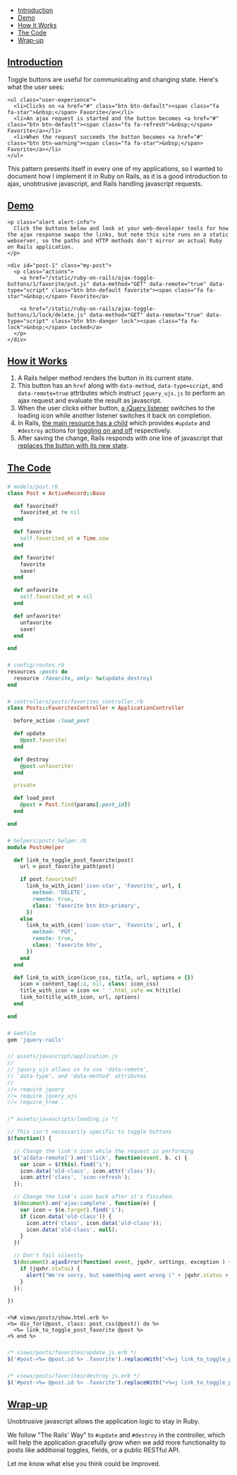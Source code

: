 * [Introduction](#introduction)
* [Demo](#demo)
* [How it Works](#how-it-works)
* [The Code](#the-code)
* [Wrap-up](#wrapup)

## [Introduction](#introduction)

Toggle buttons are useful for communicating and changing state. Here's what the user sees:

```raw
<ul class="user-experience">
  <li>Clicks on <a href="#" class="btn btn-default"><span class="fa fa-star">&nbsp;</span> Favorite</a></li>
  <li>An ajax request is started and the button becomes <a href="#" class="btn btn-default"><span class="fa fa-refresh">&nbsp;</span> Favorite</a></li>
  <li>When the request succeeds the button becomes <a href="#" class="btn btn-warning"><span class="fa fa-star">&nbsp;</span> Favorite</a></li>
</ul>
```

This pattern presents itself in every one of my applications, so I wanted to document how I implement it in Ruby on Rails, as it is a good introduction to ajax, unobtrusive javascript, and Rails handling javascript requests.

## [Demo](#demo)

```raw
<p class="alert alert-info">
  Click the buttons below and look at your web-developer tools for how the ajax response swaps the links, but note this site runs on a static webserver, so the paths and HTTP methods don't mirror an actual Ruby on Rails application.
</p>

<div id="post-1" class="my-post">
  <p class="actions">
    <a href="/static/ruby-on-rails/ajax-toggle-buttons/1/favorite/put.js" data-method="GET" data-remote="true" data-type="script" class="btn btn-default favorite"><span class="fa fa-star">&nbsp;</span> Favorite</a>

    <a href="/static/ruby-on-rails/ajax-toggle-buttons/1/lock/delete.js" data-method="GET" data-remote="true" data-type="script" class="btn btn-danger lock"><span class="fa fa-lock">&nbsp;</span> Locked</a>
  </p>
</div>

```

## [How it Works](#how-it-works)

1. A Rails helper method renders the button in its current state.
1. This button has an `href` along with `data-method`, `data-type=script`, and `data-remote=true` attributes which instruct `jquery_ujs.js` to perform an ajax request and evaluate the result as javascript.
1. When the user clicks either button, [a jQuery listener](#loading-js) switches to the loading icon while another listener switches it back on completion.
1. In Rails, [the main resource has a child](#routes) which provides `#update` and `#destroy` actions for [toggling on and off](#controller) respectively.
1. After saving the change, Rails responds with one line of javascript that [replaces the button with its new state](#update-js).

## [The Code](#the-code)

### [](#model)
```ruby
# models/post.rb
class Post < ActiveRecord::Base

  def favorited?
    favorited_at != nil
  end

  def favorite
    self.favorited_at = Time.now
  end

  def favorite!
    favorite
    save!
  end

  def unfavorite
    self.favorited_at = nil
  end

  def unfavorite!
    unfavorite
    save!
  end

end
```

### [](#routes)
```ruby
# config/routes.rb
resources :posts do
  resource :favorite, only: %w(update destroy)
end
```

### [](#controller)
```ruby
# controllers/posts/favorites_controller.rb
class Posts::FavoritesController < ApplicationController

  before_action :load_post

  def update
    @post.favorite!
  end

  def destroy
    @post.unfavorite!
  end

  private

  def load_post
    @post = Post.find(params[:post_id])
  end

end
```

### [](#application-helper)
```ruby
# helpers/posts_helper.rb
module PostsHelper

  def link_to_toggle_post_favorite(post)
    url = post_favorite_path(post)

    if post.favorited?
      link_to_with_icon('icon-star', 'Favorite', url, {
        method: 'DELETE',
        remote: true,
        class: 'favorite btn btn-primary',
      })
    else
      link_to_with_icon('icon-star', 'Favorite', url, {
        method: 'PUT',
        remote: true,
        class: 'favorite btn',
      })
    end
  end

  def link_to_with_icon(icon_css, title, url, options = {})
    icon = content_tag(:i, nil, class: icon_css)
    title_with_icon = icon << ' '.html_safe << h(title)
    link_to(title_with_icon, url, options)
  end

end
```

### [](#gemfile)
```ruby
# Gemfile
gem 'jquery-rails'
```

### [](#application-js)
```javascript
// assets/javascript/application.js
//
// jquery_ujs allows us to use 'data-remote',
// 'data-type', and 'data-method' attributes
//
//= require jquery
//= require jquery_ujs
//= require_tree .
```

### [](#loading-js)
```javascript
/* assets/javascripts/loading.js */

// This isn't necessarily specific to toggle buttons
$(function() {

  // Change the link's icon while the request is performing
  $('a[data-remote]').on('click', function(event, b, c) {
    var icon = $(this).find('i');
    icon.data('old-class', icon.attr('class'));
    icon.attr('class', 'icon-refresh');
  });

  // Change the link's icon back after it's finished.
  $(document).on('ajax:complete', function(e) {
    var icon = $(e.target).find('i');
    if (icon.data('old-class')) {
      icon.attr('class', icon.data('old-class'));
      icon.data('old-class', null);
    }
  })

  // Don't fail silently
  $(document).ajaxError(function( event, jqxhr, settings, exception ) {
    if (jqxhr.status) {
      alert("We're sorry, but something went wrong (" + jqxhr.status + ')');
    }
  });

})

```

### [](#erb)
```erb
<%# views/posts/show.html.erb %>
<%= div_for(@post, class: post_css(@post)) do %>
  <%= link_to_toggle_post_favorite @post %>
<% end %>
```

### [](#update-js)
```javascript
/* views/posts/favorites/update.js.erb */
$('#post-<%= @post.id %> .favorite').replaceWith("<%=j link_to_toggle_post_favorite @post %>");
```

### [](#destroy-js)
```javascript
/* views/posts/favorites/destroy.js.erb */
$('#post-<%= @post.id %> .favorite').replaceWith("<%=j link_to_toggle_post_favorite @post %>");
```

## [Wrap-up](#wrapup)

Unobtrusive javascript allows the application logic to stay in Ruby.

We follow "The Rails' Way" to `#update` and `#destroy` in the controller, which will help the application gracefully grow when we add more functionality to posts like additional toggles, fields, or a public RESTful API.

Let me know what else you think could be improved.

